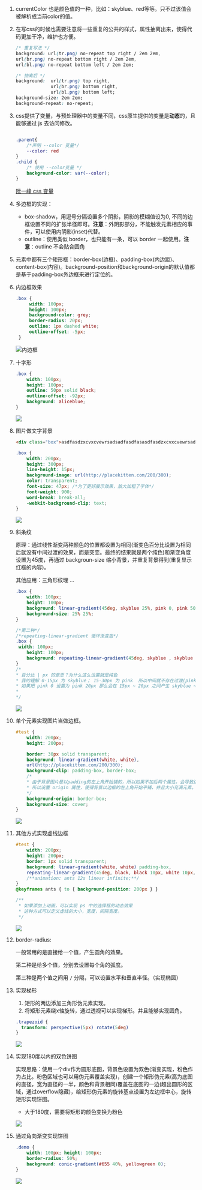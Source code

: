 1. currentColor 也是颜色值的一种，比如：skyblue、red等等。只不过该值会被解析成当前color的值。

2. 在写css的时候也需要注意将一些重复的公共的样式，属性抽离出来，使得代码更加干净，维护也方便。

   ```css
   /* 重复写法 */
   background: url(tr.png) no-repeat top right / 2em 2em,
   url(br.png) no-repeat bottom right / 2em 2em,
   url(bl.png) no-repeat bottom left / 2em 2em;
   
   /* 抽离后 */
   background:  url(tr.png) top right,
    			url(br.png) bottom right,
    			url(bl.png) bottom left;
   background-size: 2em 2em;
   background-repeat: no-repeat;
   ```

3. css提供了变量，与预处理器中的变量不同，css原生提供的变量是**动态**的，且能够通过 js 去访问修改。

   ```css
   
   .parent{
       /*声明 --color 变量*/
       --color: red
   }
   .child {
       /* 使用 --color变量 */
       background-color: var(--color);
   }
   ```

   [阮一峰 css 变量](http://www.ruanyifeng.com/blog/2017/05/css-variables.html) 

4. 多边框的实现：

   * box-shadow，用逗号分隔设置多个阴影，阴影的模糊值设为0, 不同的边框设置不同的扩张半径即可。**注意**：外阴影部分，不能触发元素相应的事件，可以使用内阴影(inset)代替。
   * outline：使用类似 border，也只能有一条，可以 border 一起使用。**注意**：outline 不会贴合圆角

5. 元素中都有三个矩形框：border-box(边框)、padding-box(内边距)、content-box(内容)。background-position和background-origin的默认值都是基于padding-box外边框来进行定位的。

6. 内边框效果

   ```css
   .box {
   		width: 100px;
   		height: 100px;
   		background-color: grey;
   		border-radius: 20px;
   		outline: 1px dashed white;
   		outline-offset: -5px;
   	}
   ```

   ![内边框](..\note\css效果图\内边框效果.png)

7. 十字形

   ```css
   .box {
       width: 100px;
       height: 100px;
       outline: 50px solid black;
       outline-offset: -92px;
       background: aliceblue;
   }
   ```

   ![](..\note\css效果图\十字形.png)

8. 图片做文字背景

   ```html
   <div class="box">asdfasdzxcvxcvewrsadsadfasdfasasdfasdzxcvxcvewrsadsadfasdfasdzxcvxcvewrsadsadfasdfasdzxcvxcvewrsadsadf</div>
   ```

   ```css
   .box {
       width: 200px;
       height: 300px;
       line-height: 15px;
       background-image: url(http://placekitten.com/200/300);
       color: transparent;
       font-size: 47px;	/*为了更好展示效果，放大加粗了字体*/
       font-weight: 900;
       word-break: break-all;
       -webkit-background-clip: text;
   }
   ```

   ![](..\note\css效果图\图片做文字背景.png)

9. 斜条纹

   原理：通过线性渐变两种颜色的位置都设置为相同(渐变色百分比设置为相同后就没有中间过渡的效果，而是突变。最终的结果就是两个纯色)和渐变角度设置为45度，再通过 backgroun-size 缩小背景，并重复背景得到(重复显示红框的内容)。

   其他应用：三角形纹理 ...

   ```css
   .box {
       width: 100px;
       height: 100px;
       background: linear-gradient(45deg, skyblue 25%, pink 0, pink 50%, skyblue 0, skyblue 75%, pink 0);
       background-size: 25% 25%;
   }
   
   /*第二种*/
   /*repeating-linear-gradient 循环渐变色*/
   .box {
   	width: 100px;
       height: 100px;
       background: repeating-linear-gradient(45deg, skyblue , skyblue 15px, pink 0, pink 30px);
   }
   /*
   * 百分比 | px 的意思？为什么这么设置就是纯色
   * 我的理解 0-15px 为 skyblue； 15-30px 为 pink	所以中间就不存在过渡(pink 0，小于前面 slyblue 15，所以默认等于前面的 15px)。
   * 如果把 pink 0 设置为 pink 20px 那么会在 15px ~ 20px 之间产生 skyblue ~ pink 的过渡 
   * 		
   */
   ```

   ![](..\note\css效果图\斜条纹.png)

10. 单个元素实现图片当做边框。

    ```css
    #test {
        width: 200px;
        height: 200px;
    
        border: 30px solid transparent;
        background: linear-gradient(white, white),
        url(http://placekitten.com/200/300);
        background-clip: padding-box, border-box;
        /*
        * 由于背景图片是以padding的左上角开始铺的，所以如果不加后两个属性，会导致边框有奇怪的拼接效果。
        * 所以设置 origin 属性，使得背景以边框的左上角开始平铺，并且大小充满元素。
        */
        background-origin: border-box;
        background-size: cover;
    }
    ```

    ![](..\note\css效果图\图片边框.png)

11. 其他方式实现虚线边框

    ```css
    #test {
        width: 200px;
        height: 200px;
        border: 1px solid transparent;
        background: linear-gradient(white, white) padding-box,
        repeating-linear-gradient(45deg, black, black 10px, white 10px, white 20px);
        /**animation: ants 12s linear infinite;**/
    }
    @keyframes ants { to { background-position: 200px } }
    
    /**
     * 如果添加上动画，可以实现 ps 中的选择框的动态效果
     * 这种方式可以定义虚线的大小，宽度，间隔宽度。 
     */
    ```

    ![](..\note\css效果图\背景实现虚线边框.png)

12. border-radius:

    一般常用的是直接给一个值，产生圆角的效果。

    第二种是给多个值，分别去设置每个角的弧度。

    第三种是两个值之间用 `/` 分隔，可以设置水平和垂直半径。（实现椭圆）

13. 实现梯形

    1. 矩形的两边添加三角形伪元素实现。
    2. 将矩形元素绕x轴旋转，通过透视可以实现梯形。并且能够实现圆角。    

    ```css
    .trapezoid {
      transform: perspective(5px) rotate(5deg)
    }
    ```

    ![](..\note\css效果图\透视梯形.png)

14. 实现180度以内的双色饼图

    实现思路：使用一个div作为圆形底图，背景色设置为双色(渐变实现，粉色作为占比。粉色区域也可以用伪元素覆盖实现)，创建一个矩形伪元素(高为底图的直径，宽为直径的一半，颜色和背景相同)覆盖在底图的一边(超出圆形的区域，通过overflow隐藏)，给矩形伪元素的旋转基点设置为左边框中心，旋转矩形实现饼图。

    * 大于180度，需要将矩形的颜色变换为粉色

    ![](..\note\css效果图\180饼图.png)

15. 通过角向渐变实现饼图

    ```CSS
    .demo {
        width: 100px; height: 100px;
        border-radius: 50%;
        background: conic-gradient(#655 40%, yellowgreen 0);
    }
    ```

    ![](..\note\css效果图\角向渐变饼图.png)

